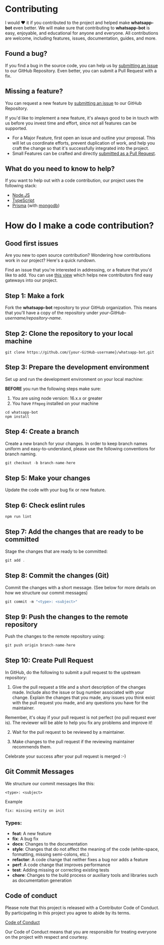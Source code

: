 # Contributing

I would ❤️ it if you contributed to the project and helped make **whatsapp-bot** even better. We will make sure that contributing to **whatsapp-bot** is easy, enjoyable, and educational for anyone and everyone. All contributions are welcome, including features, issues, documentation, guides, and more.

## Found a bug?

If you find a bug in the source code, you can help us by [submitting an issue](https://github.com/arugaz/whatsapp-bot/issues/new?assignees=arugaz,tobyg74&labels=bug&template=bug_report.yml&title=[BUG]+<title>) to our GitHub Repository. Even better, you can submit a Pull Request with a fix.

## Missing a feature?

You can request a new feature by [submitting an issue](https://github.com/arugaz/whatsapp-bot/issues/new?assignees=arugaz,tobyg74&labels=enhancement&template=feature_request.yml&title=[REQ]+<title>) to our GitHub Repository.

If you'd like to implement a new feature, it's always good to be in touch with us before you invest time and effort, since not all features can be supported.

- For a Major Feature, first open an issue and outline your proposal. This will let us coordinate efforts, prevent duplication of work, and help you craft the change so that it's successfully integrated into the project.
- Small Features can be crafted and directly [submitted as a Pull Request](#submit-pr).

## What do you need to know to help?

If you want to help out with a code contribution, our project uses the following stack:

- [Node.JS](https://nodejs.org/)
- [TypeScript](https://www.typescriptlang.org/docs)
- [Prisma](https://www.prisma.io/docs/) (with [mongodb](https://www.mongodb.com/docs/))

# <a name="submit-pr"></a> How do I make a code contribution?

## Good first issues

Are you new to open source contribution? Wondering how contributions work in our project? Here's a quick rundown.

Find an issue that you're interested in addressing, or a feature that you'd like to add.
You can use [this view](https://github.com/ArugaZ/whatsapp-bot/issues?q=is:issue+label:"good+first+issue") which helps new contributors find easy gateways into our project.

## Step 1: Make a fork

Fork the **whatsapp-bot** repository to your GitHub organization. This means that you'll have a copy of the repository under _your-GitHub-username/repository-name_.

## Step 2: Clone the repository to your local machine

```
git clone https://github.com/{your-GitHub-username}/whatsapp-bot.git
```

## Step 3: Prepare the development environment

Set up and run the development environment on your local machine:

**BEFORE** you run the following steps make sure:

1. You are using node version: 16.x.x or greater
2. You have `FFmpeg` installed on your machine

```shell
cd whatsapp-bot
npm install
```

## Step 4: Create a branch

Create a new branch for your changes.
In order to keep branch names uniform and easy-to-understand, please use the following conventions for branch naming.

```jsx
git checkout -b branch-name-here
```

## Step 5: Make your changes

Update the code with your bug fix or new feature.

## Step 6: Check eslint rules

```bash
npm run lint
```

## Step 7: Add the changes that are ready to be committed

Stage the changes that are ready to be committed:

```jsx
git add .
```

## Step 8: Commit the changes (Git)

Commit the changes with a short message. (See below for more details on how we structure our commit messages)

```jsx
git commit -m "<type>: <subject>"
```

## Step 9: Push the changes to the remote repository

Push the changes to the remote repository using:

```jsx
git push origin branch-name-here
```

## Step 10: Create Pull Request

In GitHub, do the following to submit a pull request to the upstream repository:

1.  Give the pull request a title and a short description of the changes made. Include also the issue or bug number associated with your change. Explain the changes that you made, any issues you think exist with the pull request you made, and any questions you have for the maintainer.

Remember, it's okay if your pull request is not perfect (no pull request ever is). The reviewer will be able to help you fix any problems and improve it!

2.  Wait for the pull request to be reviewed by a maintainer.

3.  Make changes to the pull request if the reviewing maintainer recommends them.

Celebrate your success after your pull request is merged :-)

## Git Commit Messages

We structure our commit messages like this:

```
<type>: <subject>
```

Example

```
fix: missing entity on init
```

### Types:

- **feat**: A new feature
- **fix**: A bug fix
- **docs**: Changes to the documentation
- **style**: Changes that do not affect the meaning of the code (white-space, formatting, missing semi-colons, etc.)
- **refactor**: A code change that neither fixes a bug nor adds a feature
- **perf**: A code change that improves performance
- **test**: Adding missing or correcting existing tests
- **chore**: Changes to the build process or auxiliary tools and libraries such as documentation generation

## Code of conduct

Please note that this project is released with a Contributor Code of Conduct. By participating in this project you agree to abide by its terms.

[Code of Conduct](CODE_OF_CONDUCT.md)

Our Code of Conduct means that you are responsible for treating everyone on the project with respect and courtesy.
